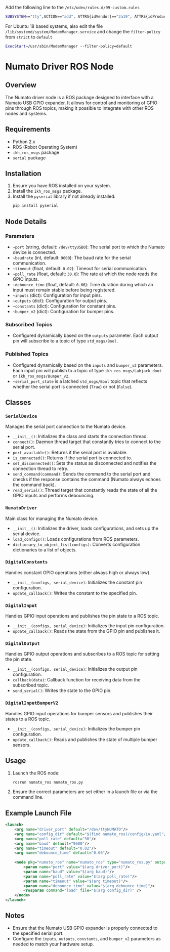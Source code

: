 
Add the following line to the ```/etc/udev/rules.d/99-custom.rules```

```sh
SUBSYSTEM=="tty",ACTION=="add", ATTRS{idVendor}=="2a19", ATTRS{idProduct}=="0802", MODE="0777", ENV{ID_MM_DEVICE_IGNORE}="1", SYMLINK+="ttyNUMATO"
```
For Ubuntu 18 based systems, also edit the file ```/lib/systemd/system/ModemManager.service``` and change the ```filter-policy``` from ```strict``` to ```default```

```sh
ExecStart=/usr/sbin/ModemManager --filter-policy=default
```

# Numato Driver ROS Node

## Overview

The Numato driver node is a ROS package designed to interface with a Numato USB GPIO expander. It allows for control and monitoring of GPIO pins through ROS topics, making it possible to integrate with other ROS nodes and systems.

## Requirements

- Python 2.x
- ROS (Robot Operating System)
- `ikh_ros_msgs` package
- `serial` package

## Installation

1. Ensure you have ROS installed on your system.
2. Install the `ikh_ros_msgs` package.
3. Install the `pyserial` library if not already installed:
   ```bash
   pip install pyserial
   ```

## Node Details

### Parameters

- `~port` (string, default: `/dev/ttyUSB0`): The serial port to which the Numato device is connected.
- `~baudrate` (int, default: `9600`): The baud rate for the serial communication.
- `~timeout` (float, default: `0.02`): Timeout for serial communication.
- `~poll_rate` (float, default: `30.0`): The rate at which the node reads the GPIO inputs.
- `~debounce_time` (float, default: `0.06`): Time duration during which an input must remain stable before being registered.
- `~inputs` (dict): Configuration for input pins.
- `~outputs` (dict): Configuration for output pins.
- `~constants` (dict): Configuration for constant pins.
- `~bumper_v2` (dict): Configuration for bumper pins.

### Subscribed Topics

- Configured dynamically based on the `outputs` parameter. Each output pin will subscribe to a topic of type `std_msgs/Bool`.

### Published Topics

- Configured dynamically based on the `inputs` and `bumper_v2` parameters. Each input pin will publish to a topic of type `ikh_ros_msgs/Labjack_dout` or `ikh_ros_msgs/Bumper_v2`.
- `~serial_port_state` is a latched `std_msgs/Bool` topic that reflects whether the serial port is connected (`True`) or not (`False`).

## Classes

### `SerialDevice`

Manages the serial port connection to the Numato device.

- `__init__()`: Initializes the class and starts the connection thread.
- `connect()`: Daemon thread target that constantly tries to connect to the serial port.
- `port_available()`: Returns if the serial port is available.
- `is_connected()`: Returns if the serial port is connected to.
- `set_disconnected()`: Sets the status as disconnected and notifies the connection thread to retry.
- `send_command(command)`: Sends the command to the serial port and checks if the response contains the command (Numato always echoes the command back).
- `read_serial()`: Thread target that constantly reads the state of all the GPIO inputs and performs debouncing.

### `NumatoDriver`

Main class for managing the Numato device.

- `__init__()`: Initializes the driver, loads configurations, and sets up the serial device.
- `load_configs()`: Loads configurations from ROS parameters.
- `dictionary_to_object_list(configs)`: Converts configuration dictionaries to a list of objects.

### `DigitalConstants`

Handles constant GPIO operations (either always high or always low).

- `__init__(configs, serial_device)`: Initializes the constant pin configuration.
- `update_callback()`: Writes the constant to the specified pin.

### `DigitalInput`

Handles GPIO input operations and publishes the pin state to a ROS topic.

- `__init__(configs, serial_device)`: Initializes the input pin configuration.
- `update_callback()`: Reads the state from the GPIO pin and publishes it.

### `DigitalOutput`

Handles GPIO output operations and subscribes to a ROS topic for setting the pin state.

- `__init__(configs, serial_device)`: Initializes the output pin configuration.
- `callback(data)`: Callback function for receiving data from the subscribed topic.
- `send_serial()`: Writes the state to the GPIO pin.

### `DigitalInputBumperV2`

Handles GPIO input operations for bumper sensors and publishes their states to a ROS topic.

- `__init__(configs, serial_device)`: Initializes the bumper pin configuration.
- `update_callback()`: Reads and publishes the state of multiple bumper sensors.

## Usage

1. Launch the ROS node:
   ```bash
   rosrun numato_ros numato_ros.py
   ```
2. Ensure the correct parameters are set either in a launch file or via the command line.

## Example Launch File

```xml
<launch>
    <arg name="driver_port" default="/dev/ttyNUMATO"/>
    <arg name="config_dir" default="$(find numato_ros)/config/io.yaml"/>
    <arg name="poll_rate" default="30"/>
    <arg name="baud" default="9600"/>
    <arg name="timeout" default="0.02"/>
    <arg name="debounce_time" default="0.06"/>   
    
    <node pkg="numato_ros" name="numato_ros" type="numato_ros.py" output="screen">
        <param name="port" value="$(arg driver_port)"/>
        <param name="baud" value="$(arg baud)"/>
        <param name="poll_rate" value="$(arg poll_rate)"/>
        <param name="timeout" value="$(arg timeout)"/>
        <param name="debounce_time" value="$(arg debounce_time)"/>
        <rosparam command="load" file="$(arg config_dir)" />
    </node>   
</launch>
```

## Notes

- Ensure that the Numato USB GPIO expander is properly connected to the specified serial port.
- Configure the `inputs`, `outputs`, `constants`, and `bumper_v2` parameters as needed to match your hardware setup.

